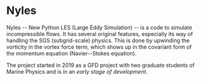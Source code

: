 # Nyles

Nyles -- New Python LES (Large Eddy Simulation) -- is a code to simulate
incompressible flows.  It has several original features, especially its
way of handling the SGS (subgrid-scale) physics.  This is done by
upwinding the vorticity in the vortex force term, which shows up in the
covariant form of the momentum equation (Navier--Stokes equation).

The project started in 2019 as a GFD project with two graduate students
of Marine Physics and is in an *early stage of development*.

